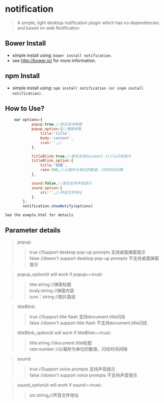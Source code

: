 # notification
> A simple, light desktop notification plugin which has no dependencies and based on web Notification 

## Bower Install
  * simple install using: ` bower install notification `.
  * see http://bower.io/ for more information.

## npm Install
  * simple install using: ` npm install notification (or cnpm install notification) `.

## How to Use?
```javaScript
    var options={
            popup:true,//是否支持弹窗
            popup_option:{//弹窗参数
                title:'title',
                body:'content',
                icon:'',//
            },

            titleBlink:true,//是否支持document.title闪烁提示
            titleBlink_option:{
                title:'标题',
                rate:300,//以毫秒为单位的数值，闪烁时间间隔
            },

            sound:false,//是否支持声音提示
            sound_option:{
                src:'',//声音文件地址
            },
        };
        notification.showNotify(options)
```
        
` See the exmple.html for details `
  
## Parameter details

 > popup: </br>
  >> true //Support desktop pop-up prompts 支持桌面弹窗提示</br>
  >> false //doesn't support  desktop pop-up prompts 不支持桌面弹窗提示</br>
  
 > popup_option(it will work if popup==true):</br>
  >> title:string //弹窗标题</br>
  >> body:string //弹窗内容</br>
  >> icon：string //图片路径</br>
   
 > titleBlink:</br>
  >> true //Support title flash 支持document.title闪烁</br>
  >> false //doesn't support title flash 不支持document.title闪烁</br>
  
 > titleBlink_option(it will work if titleBlink==true):</br>
   >> title:string //document.title标题</br>
   >> rate:number //以毫秒为单位的数值，闪烁时间间隔</br>

 > sound:</br>
  >> true //Support voice prompts 支持声音提示</br>
  >> false //doesn't support voice prompts 不支持声音提示</br>
  
 > sound_option(it will work if sound==true):</br>
  >> src:string,//声音文件地址</br>
        


        
        
